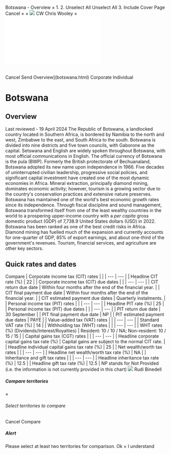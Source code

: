 Botswana - Overview
×
1.
2.
Unselect All
Unselect All
3.
Include Cover Page
Cancel
×
×
![](-/media/world-wide-tax-summaries/attachments/global---chris-wooley.ashx%3Frev=ac5e5f3223b34096b1afc2a6009c7320&revision=ac5e5f32-23b3-4096-b1af-c2a6009c7320&hash=859B7ADC84DC2CBEC9760E9E6EE7DE6D0A8BFCDF)
CW
Chris Wooley
×
![](botswana.html)
######
Cancel
Send
Overview](botswana.html)
Corporate
Individual
# Botswana
## Overview
Last reviewed - 19 April 2024
The Republic of Botswana, a landlocked country located in Southern Africa, is bordered by Namibia to the north and west, Zimbabwe to the east, and South Africa to the south. Botswana is divided into nine districts and five town councils, with Gaborone as the capital. Setswana and English are widely spoken throughout Botswana, with most official communications in English. The official currency of Botswana is the pula (BWP).
Formerly the British protectorate of Bechuanaland, Botswana adopted its new name upon independence in 1966. Five decades of uninterrupted civilian leadership, progressive social policies, and significant capital investment have created one of the most dynamic economies in Africa. Mineral extraction, principally diamond mining, dominates economic activity; however, tourism is a growing sector due to the country's conservation practices and extensive nature preserves.
Botswana has maintained one of the world's best economic growth rates since its independence. Through fiscal discipline and sound management, Botswana transformed itself from one of the least wealthy countries in the world to a prospering upper-income country with a *per capita* gross domestic product (GDP) of 7,738.9 United States dollars (USD) in 2022. Botswana has been ranked as one of the best credit risks in Africa. Diamond mining has fuelled much of the expansion and currently accounts for one-quarter of GDP, 85% of export earnings, and about one-third of the government's revenues. Tourism, financial services, and agriculture are other key sectors.
## Quick rates and dates
Compare
| Corporate income tax (CIT) rates | |
| --- | --- |
| Headline CIT rate (%) | 22 |
| Corporate income tax (CIT) due dates | |
| --- | --- |
| CIT return due date | Within four months after the end of the financial year. |
| CIT final payment due date | Within four months after the end of the financial year. |
| CIT estimated payment due dates | Quarterly instalments. |
| Personal income tax (PIT) rates | |
| --- | --- |
| Headline PIT rate (%) | 25 |
| Personal income tax (PIT) due dates | |
| --- | --- |
| PIT return due date | 30 September |
| PIT final payment due date | NP |
| PIT estimated payment due dates | PAYE |
| Value-added tax (VAT) rates | |
| --- | --- |
| Standard VAT rate (%) | 14 |
| Withholding tax (WHT) rates | |
| --- | --- |
| WHT rates (%) (Dividends/Interest/Royalties) | Resident: 10 / 10 / NA;  Non-resident: 10 / 15 / 15 |
| Capital gains tax (CGT) rates | |
| --- | --- |
| Headline corporate capital gains tax rate (%) | Capital gains are subject to the normal CIT rate. |
| Headline individual capital gains tax rate (%) | 25 |
| Net wealth/worth tax rates | |
| --- | --- |
| Headline net wealth/worth tax rate (%) | NA |
| Inheritance and gift tax rates | |
| --- | --- |
| Headline inheritance tax rate (%) | 12.5 |
| Headline gift tax rate (%) | 12.5 |
NP stands for Not Provided (i.e. the information is not currently provided in this chart)
![](-/media/world-wide-tax-summaries/botswanarudi-binedellbotswana--rudi-binedellpng20210728101045697.ashx%3Frev=9d78a083b9174eb4b4857f1d66ea450b&revision=9d78a083-b917-4eb4-b485-7f1d66ea450b&hash=20556006CF8ED9A612279B1D6C04097141477E75)
Rudi Binedell
##### Compare territories
×
###### Select territories to compare
#####
Cancel
Compare
##### Alert
Please select at least two territories for comparison.
Ok
×
I understand